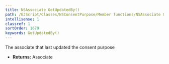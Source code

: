 ```yaml
---
title: NSAssociate GetUpdatedBy()
path: /EJScript/Classes/NSConsentPurpose/Member functions/NSAssociate GetUpdatedBy()
intellisense: 1
classref: 1
sortOrder: 1679
keywords: GetUpdatedBy()
---
```



The associate that last updated the consent purpose



* **Returns:** Associate


